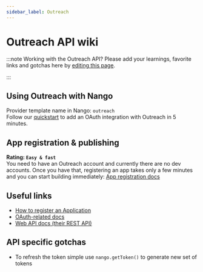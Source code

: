 ```yaml
---
sidebar_label: Outreach
---
```


# Outreach API wiki

:::note Working with the Outreach API?
Please add your learnings, favorite links and gotchas here by [editing this page](https://github.com/nangohq/nango/tree/master/docs/docs/providers/outreach.md).

:::

## Using Outreach with Nango

Provider template name in Nango: `outreach`  
Follow our [quickstart](../quickstart.md) to add an OAuth integration with Outreach in 5 minutes.

## App registration & publishing

**Rating: `Easy & fast`**  
You need to have an Outreach account and currently there are no dev accounts. Once you have that, registering an app takes only a few minutes and you can start building immediately: [App registration docs](https://support.outreach.io/hc/en-us/articles/9986965571867-How-to-Access-Outreach-APIs)

## Useful links

-   [How to register an Application](https://support.outreach.io/hc/en-us/articles/9986965571867-How-to-Access-Outreach-APIs)
-   [OAuth-related docs](https://api.outreach.io/api/v2/docs#authentication)
-   [Web API docs (their REST API)](https://api.outreach.io/api/v2/docs#making-requests)

## API specific gotchas

-   To refresh the token simple use `nango.getToken()` to generate new set of tokens
